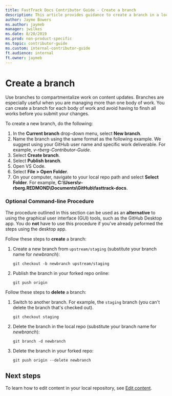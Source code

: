 ```yaml
---
title: FastTrack Docs Contributor Guide - Create a branch
description: This article provides guidance to create a branch in a local repository.
author: Jayme Bowers
ms.author: jaymeb
manager: jwilkes
ms.date: 8/20/2019
ms.prod: non-product-specific
ms.topic: contributor-guide
ms.custom: internal-contributor-guide
ft.audience: internal
ft.owner: jaymeb
---
```


# Create a branch
Use branches to compartmentalize work on content updates. Branches are especially useful when you are managing more than one body of work. You can create a branch for each body of work and avoid having to finsh all works before you submit your changes. 

To create a new branch, do the following:

1. In the **Current branch** drop-down menu, select **New branch**.
2. Name the branch using the same format as the following example. We suggest using your GitHub user name and specific work deliverable. For example, *v-rberg-Contributor-Guide*.
3. Select **Create branch**.
4. Select **Publish branch**.
5. Open VS Code.
6. Select **File > Open Folder**.
7. On your computer, navigate to your local repo path and select **Select Folder**. For example, **C:\Users\v-rberg.REDMOND\Documents\GitHub\fasttrack-docs**.

### Optional Command-line Procedure
The procedure outlined in this section can be used as an **alternative** to using the graphical user interface (GUI) tools, such as the GitHub Desktop app. You do **not** have to use this procedure if you've already peformed the steps using the desktop app.

Follow these steps to **create** a branch:
1. Create a new branch from ```upstream/staging``` (substitute your branch name for *newbranch*):
    ```git
    git checkout -b newbranch upstream/staging
    ```
2. Publish the branch in your forked repo online:
    ```git
    git push origin
    ```

Follow these steps to **delete** a branch:
1. Switch to another branch. For example, the ```staging``` branch (you can't delete the branch that's checked out).
    ```git
    git checkout staging
    ```
2. Delete the branch in the local repo (substitute your branch name for *newbranch*):
    ```git
    git branch -d newbranch
    ```
3. Delete the branch in your forked repo:
    ```git
    git push origin --delete newbranch
    ```

## Next steps
To learn how to edit content in your local repository, see [Edit content](contribute-get-started-edit-content.md).
